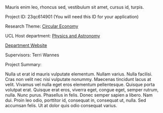 Mauris enim leo, rhoncus sed, vestibulum sit amet, cursus id, turpis.

Project ID: 23qc614901
(You will need this ID for your application)

Research Theme: [Circular Economy](../themes/circular-economy)

UCL Host department: [Physics and Astronomy](../departments/physics-and-astronomy)

[Department Website](https://www.example.com/dept2)

Supervisors: Terri Wannes

Project Summary:

Nulla ut erat id mauris vulputate elementum. Nullam varius. Nulla facilisi. Cras non velit nec nisi vulputate nonummy. Maecenas tincidunt lacus at velit. Vivamus vel nulla eget eros elementum pellentesque. Quisque porta volutpat erat. Quisque erat eros, viverra eget, congue eget, semper rutrum, nulla. Nunc purus. Phasellus in felis. Donec semper sapien a libero. Nam dui. Proin leo odio, porttitor id, consequat in, consequat ut, nulla. Sed accumsan felis. Ut at dolor quis odio consequat varius.